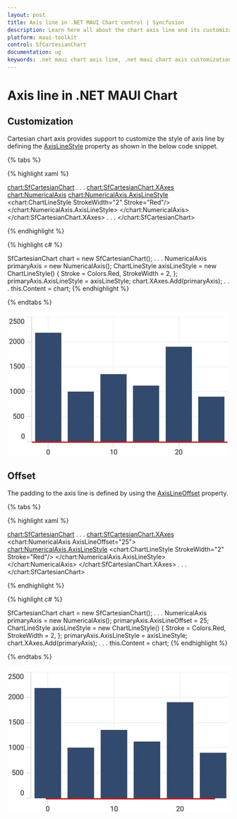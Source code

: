 ```yaml
---
layout: post
title: Axis line in .NET MAUI Chart control | Syncfusion
description: Learn here all about the chart axis line and its customization in Syncfusion .NET MAUI Chart (SfCartesianChart) control.
platform: maui-toolkit
control: SfCartesianChart
documentation: ug
keywords: .net maui chart axis line, .net maui chart axis customization, .net maui chart axisline guide, maui chart axis line settings, syncfusion maui chart axis line, .net maui chart axis styling, customize axis line .net maui chart.
---
```


# Axis line in .NET MAUI Chart

## Customization

Cartesian chart axis provides support to customize the style of axis line by defining the [AxisLineStyle](https://help.syncfusion.com/cr/maui/Syncfusion.Maui.Charts.ChartAxis.html#Syncfusion_Maui_Charts_ChartAxis_AxisLineStyle) property as shown in the below code snippet.

{% tabs %}

{% highlight xaml %}

<chart:SfCartesianChart>
    . . .
    <chart:SfCartesianChart.XAxes>
        <chart:NumericalAxis>
            <chart:NumericalAxis.AxisLineStyle>
                <chart:ChartLineStyle StrokeWidth="2"
                                      Stroke="Red"/>
            </chart:NumericalAxis.AxisLineStyle>
        </chart:NumericalAxis>
    </chart:SfCartesianChart.XAxes>
    . . .
</chart:SfCartesianChart>

{% endhighlight %}

{% highlight c# %}

SfCartesianChart chart = new SfCartesianChart();
. . .
NumericalAxis primaryAxis = new NumericalAxis();
ChartLineStyle axisLineStyle = new ChartLineStyle()
{
    Stroke = Colors.Red,
    StrokeWidth = 2,
};
primaryAxis.AxisLineStyle = axisLineStyle;
chart.XAxes.Add(primaryAxis);
. . .
this.Content = chart;
{% endhighlight %}

{% endtabs %}

![Axis line customization support in MAUI Chart](Axis_images/maui_chart_axis_linestyle.jpg)

## Offset

The padding to the axis line is defined by using the [AxisLineOffset](https://help.syncfusion.com/cr/maui/Syncfusion.Maui.Charts.ChartAxis.html#Syncfusion_Maui_Charts_ChartAxis_AxisLineOffset) property.

{% tabs %}

{% highlight xaml %}

<chart:SfCartesianChart>
    . . .
    <chart:SfCartesianChart.XAxes>
        <chart:NumericalAxis AxisLineOffset="25">
            <chart:NumericalAxis.AxisLineStyle>
                <chart:ChartLineStyle StrokeWidth="2"
                                      Stroke="Red"/>
            </chart:NumericalAxis.AxisLineStyle>
        </chart:NumericalAxis>
    </chart:SfCartesianChart.XAxes>
    . . .
</chart:SfCartesianChart>

{% endhighlight %}

{% highlight c# %}

SfCartesianChart chart = new SfCartesianChart();
. . .
NumericalAxis primaryAxis = new NumericalAxis();
primaryAxis.AxisLineOffset = 25;
ChartLineStyle axisLineStyle = new ChartLineStyle()
{
    Stroke = Colors.Red,
    StrokeWidth = 2,
};
primaryAxis.AxisLineStyle = axisLineStyle;
chart.XAxes.Add(primaryAxis);
. . .
this.Content = chart;
{% endhighlight %}

{% endtabs %}

![Padding support for axis line in WinUI](Axis_images/maui_chart_axis_line_offset.jpg)